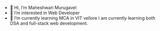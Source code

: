 - 👋 Hi, I’m Maheshwari Murugavel
- 👀 I’m interested in Web Developer
- 🌱 I’m currently learning MCA in VIT vellore
 I am currently learning both DSA and full-stack web development. 
